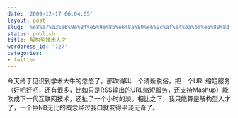 ```yaml
---
date: '2009-12-17 06:04:05'
layout: post
slug: '%e8%a7%a3%e6%9e%84%e5%9e%8b%e6%8a%80%e6%9c%af%e4%ba%ba%e6%89%8d'
status: publish
title: 解构型技术人才
wordpress_id: '727'
categories:
- twitter
---
```


今天终于见识到学术大牛的忽悠了。那吹得叫一个清新脱俗，把一个URL缩短服务（好吧好吧，还有很多，比如只是RSS输出的URL缩短服务，还支持Mashup）能吹成下一代互联网技术，还扯了一个小时的淡。相比之下，我只能算是解构型人才了，一个巨NB无比的概念经过我口就变得平淡无奇了。

